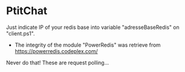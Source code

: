 # PtitChat

Just indicate IP of your redis base into variable "adresseBaseRedis" on "client.ps1".

- The integrity of the module "PowerRedis" was retrieve from https://powerredis.codeplex.com/

Never do that! These are request polling...
